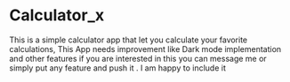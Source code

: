# Calculator_x
This is a simple calculator app that let you calculate your favorite calculations, This App needs improvement like Dark mode implementation and other features if you are interested in this you can message me or simply put any feature and push it . I am happy to include it
